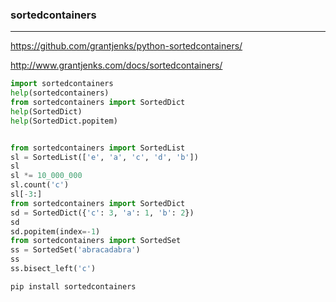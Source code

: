 ### sortedcontainers
---
https://github.com/grantjenks/python-sortedcontainers/

http://www.grantjenks.com/docs/sortedcontainers/

```py
import sortedcontainers
help(sortedcontainers)
from sortedcontainers import SortedDict
help(SortedDict)
help(SortedDict.popitem)


from sortedcontainers import SortedList
sl = SortedList(['e', 'a', 'c', 'd', 'b'])
sl
sl *= 10_000_000
sl.count('c')
sl[-3:]
from sortedcontainers import SortedDict
sd = SortedDict({'c': 3, 'a': 1, 'b': 2})
sd
sd.popitem(index=-1)
from sortedcontainers import SortedSet
ss = SortedSet('abracadabra')
ss
ss.bisect_left('c')
```

```sh
pip install sortedcontainers
```

```
```


